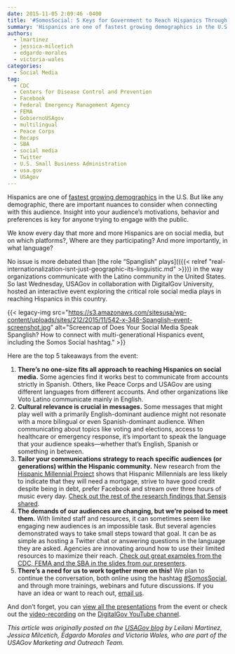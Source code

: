 ```yaml
---
date: 2015-11-05 2:09:46 -0400
title: '#SomosSocial: 5 Keys for Government to Reach Hispanics Through Social Media'
summary: 'Hispanics are one of fastest growing demographics in the U.S. But like any demographic, there are important nuances to consider when connecting with this audience. Insight into your audience&rsquo;s motivations, behavior and preferences is key for anyone trying to engage with the public. We know every day that more and more Hispanics are on social'
authors:
  - lmartinez
  - jessica-milcetich
  - edgardo-morales
  - victoria-wales
categories:
  - Social Media
tag:
  - CDC
  - Centers for Disease Control and Prevention
  - Facebook
  - Federal Emergency Management Agency
  - FEMA
  - GobiernoUSAgov
  - multilingual
  - Peace Corps
  - Recaps
  - SBA
  - social media
  - Twitter
  - U.S. Small Business Administration
  - usa.gov
  - USAgov
---
```


Hispanics are one of [fastest growing demographics](http://www.pewresearch.org/fact-tank/2014/06/26/u-s-hispanic-and-asian-populations-growing-but-for-different-reasons/) in the U.S. But like any demographic, there are important nuances to consider when connecting with this audience. Insight into your audience’s motivations, behavior and preferences is key for anyone trying to engage with the public.

We know every day that more and more Hispanics are on social media, but on which platforms?, Where are they participating? And more importantly, in what language?

No issue is more debated than [the role “Spanglish” plays](({{< relref "real-internationalization-isnt-just-geographic-its-linguistic.md" >}})) in the way organizations communicate with the Latino community in the United States. So last Wednesday, USAGov in collaboration with DigitalGov University, hosted an interactive event exploring the critical role social media plays in reaching Hispanics in this country.

{{< legacy-img src="https://s3.amazonaws.com/sitesusa/wp-content/uploads/sites/212/2015/11/542-x-348-Spanglish-event-screenshot.jpg" alt="Screencap of Does Your Social Media Speak Spanglish? How to connect with multi-generational Hispanics event, including the Somos Social hashtag." >}}

Here are the top 5 takeaways from the event:

  1. **There’s no one-size fits all approach to reaching Hispanics on social media.** Some agencies find it works best to communicate from accounts strictly in Spanish. Others, like Peace Corps and USAGov are using different languages from different accounts. And other organizations like Voto Latino communicate mainly in English.
  2. **Cultural relevance is crucial in messages.** Some messages that might play well with a primarily English-dominant audience might not resonate with a more bilingual or even Spanish-dominant audience. When communicating about topics like voting and elections, access to healthcare or emergency response, it’s important to speak the language that your audience speaks—whether that’s English, Spanish or something in between.
  3. **Tailor your communications strategy to reach specific audiences (or generations) within the Hispanic community.** New research from the [Hispanic Millennial Project](http://www.hispanicmillennialproject.com/) shows that Hispanic Millennials are less likely to indicate that they will need a mortgage, strive to have good credit despite being in debt, prefer Facebook and stream over three hours of music every day. [Check out the rest of the research findings that Sensis shared](https://drive.google.com/a/gsa.gov/file/d/0B_S79lXdhuh0VHc0Q29IY3JCRG8/view?pli=1).
  4. **The demands of our audiences are changing, but we’re poised to meet them.** With limited staff and resources, it can sometimes seem like engaging new audiences is an impossible task. But several agencies demonstrated ways to take small steps toward that goal. It can be as simple as hosting a Twitter chat or answering questions in the language they are asked. Agencies are innovating around how to use their limited resources to maximize their reach. [Check out great examples from the CDC, FEMA and the SBA in the slides from our presenters](https://drive.google.com/a/gsa.gov/file/d/0B_S79lXdhuh0VHc0Q29IY3JCRG8/view?pli=1).
  5. **There’s a need for us to work together more on this!** We plan to continue the conversation, both online using the hashtag [#SomosSocial](https://twitter.com/hashtag/SomosSocial?src=hash), and through more trainings, webinars and future discussions. If you have an idea or want to reach out, [email us](mailto:usapartnerships@gsa.gov).

And don’t forget, you can [view all the presentations](https://drive.google.com/a/gsa.gov/file/d/0B_S79lXdhuh0VHc0Q29IY3JCRG8/view?pli=1) from the event or check out the [video-recording](https://www.youtube.com/watch?v=JRJW8rhPz3M&feature=youtu.be) on the [DigitalGov YouTube channel](https://www.youtube.com/user/HowTogov).

_This article was originally posted on the [USAGov blog](https://blog.usa.gov/%23somossocial-5-keys-for-government-to-reach-hispanics-through-social-media) by_ _Leilani Martinez, Jessica Milcetich, Edgardo Morales and Victoria Wales, who are part of the USAGov Marketing and Outreach Team._